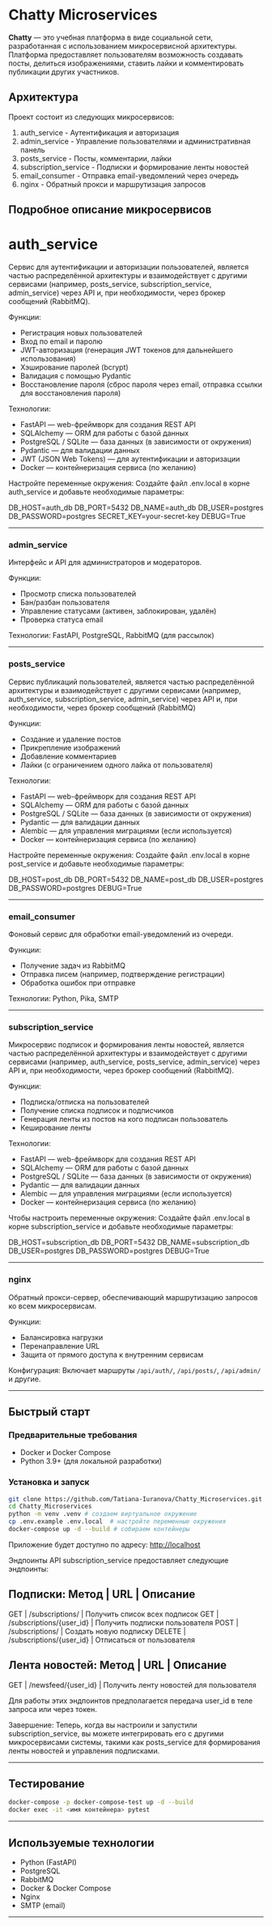 
# Chatty Microservices

**Chatty** — это учебная платформа в виде социальной сети, разработанная с использованием микросервисной архитектуры. 
Платформа предоставляет пользователям возможность создавать посты, делиться изображениями, ставить лайки и комментировать публикации других участников.

## Архитектура

Проект состоит из следующих микросервисов:
1. auth_service - Аутентификация и авторизация 
2. admin_service - Управление пользователями и административная панель 
3. posts_service - Посты, комментарии, лайки
4. subscription_service - Подписки и формирование ленты новостей         
5. email_consumer - Отправка email-уведомлений через очередь       
6. nginx - Обратный прокси и маршрутизация запросов       


##  Подробное описание микросервисов

# **auth_service**
Сервис для аутентификации и авторизации пользователей, является частью распределённой архитектуры и 
взаимодействует с другими сервисами (например, posts_service, subscription_service, admin_service) через API 
и, при необходимости, через брокер сообщений (RabbitMQ).


Функции:
  - Регистрация новых пользователей
  - Вход по email и паролю
  - JWT-авторизация (генерация JWT токенов для дальнейшего использования)
  - Хэширование паролей (bcrypt)
  - Валидация с помощью Pydantic
  - Восстановление пароля (сброс пароля через email, отправка ссылки для восстановления пароля)


Технологии:
- FastAPI — web-фреймворк для создания REST API
- SQLAlchemy — ORM для работы с базой данных
- PostgreSQL / SQLite — база данных (в зависимости от окружения)
- Pydantic — для валидации данных
- JWT (JSON Web Tokens) — для аутентификации и авторизации
- Docker — контейнеризация сервиса (по желанию)

Настройте переменные окружения:
Создайте файл .env.local в корне auth_service и добавьте необходимые параметры:

DB_HOST=auth_db
DB_PORT=5432
DB_NAME=auth_db
DB_USER=postgres
DB_PASSWORD=postgres
SECRET_KEY=your-secret-key
DEBUG=True


---

### **admin_service**
Интерфейс и API для администраторов и модераторов.

Функции:
  - Просмотр списка пользователей
  - Бан/разбан пользователя
  - Управление статусами (активен, заблокирован, удалён)
  - Проверка статуса email

Технологии: FastAPI, PostgreSQL, RabbitMQ (для рассылок)

---

### **posts_service**
Сервис публикаций пользователей, является частью распределённой архитектуры и взаимодействует с другими
сервисами (например, auth_service, subscription_service, admin_service) через API и, при необходимости, через брокер сообщений (RabbitMQ)

Функции:
  - Создание и удаление постов
  - Прикрепление изображений
  - Добавление комментариев
  - Лайки (с ограничением одного лайка от пользователя)

Технологии:
- FastAPI — web-фреймворк для создания REST API
- SQLAlchemy — ORM для работы с базой данных
- PostgreSQL / SQLite — база данных (в зависимости от окружения)
- Pydantic — для валидации данных
- Alembic — для управления миграциями (если используется)
- Docker — контейнеризация сервиса (по желанию)

Настройте переменные окружения:
Создайте файл .env.local в корне post_service и добавьте необходимые параметры:

DB_HOST=post_db
DB_PORT=5432
DB_NAME=post_db
DB_USER=postgres
DB_PASSWORD=postgres
DEBUG=True


---

### **email_consumer**
Фоновый сервис для обработки email-уведомлений из очереди.

Функции:
  - Получение задач из RabbitMQ
  - Отправка писем (например, подтверждение регистрации)
  - Обработка ошибок при отправке

Технологии: Python, Pika, SMTP

---

### **subscription_service**
Микросервис подписок и формирования ленты новостей, 
является частью распределённой архитектуры и взаимодействует с другими сервисами 
(например, auth_service, posts_service, admin_service) через API и, при необходимости, через брокер сообщений (RabbitMQ).



Функции:
  - Подписка/отписка на пользователей
  - Получение списка подписок и подписчиков
  - Генерация ленты из постов на кого подписан пользователь
  - Кеширование ленты

Технологии: 
- FastAPI — web-фреймворк для создания REST API
- SQLAlchemy — ORM для работы с базой данных
- PostgreSQL / SQLite — база данных (в зависимости от окружения)
- Pydantic — для валидации данных
- Alembic — для управления миграциями (если используется)
- Docker — контейнеризация сервиса (по желанию)

Чтобы настроить переменные окружения:
Создайте файл .env.local в корне subscription_service и добавьте необходимые параметры:

DB_HOST=subscription_db
DB_PORT=5432
DB_NAME=subscription_db
DB_USER=postgres
DB_PASSWORD=postgres
DEBUG=True




---

### **nginx**
Обратный прокси-сервер, обеспечивающий маршрутизацию запросов ко всем микросервисам.

Функции:
  - Балансировка нагрузки
  - Перенаправление URL
  - Защита от прямого доступа к внутренним сервисам

Конфигурация:
Включает маршруты `/api/auth/`, `/api/posts/`, `/api/admin/` и другие.

---

## **Быстрый старт**

### Предварительные требования

- Docker и Docker Compose
- Python 3.9+ (для локальной разработки)

### **Установка и запуск**

```bash
git clone https://github.com/Tatiana-Iuranova/Chatty_Microservices.git
cd Chatty_Microservices
python -m venv .venv # создаем виртуальное окружение
cp .env.example .env.local  # настройте переменные окружения
docker-compose up -d --build # собираем контейнеры
``` 

Приложение будет доступно по адресу: [http://localhost](http://localhost)

Эндпоинты API subscription_service предоставляет следующие эндпоинты:

Подписки:
Метод  |  URL                        | Описание
-------------------------------------------------
GET    | /subscriptions/             | Получить список всех подписок
GET    | /subscriptions/{user_id}    | Получить подписки пользователя
POST   | /subscriptions/             | Создать новую подписку
DELETE | /subscriptions/{user_id}    | Отписаться от пользователя

Лента новостей:
Метод  |  URL                        | Описание
-------------------------------------------------
GET    | /newsfeed/{user_id}         | Получить ленту новостей для пользователя

Для работы этих эндпоинтов предполагается передача user_id в теле запроса или через токен.

Завершение:
Теперь, когда вы настроили и запустили subscription_service, вы можете интегрировать его с другими микросервисами системы, такими как posts_service для формирования ленты новостей и управления подписками.

---

## Тестирование

```bash
docker-compose -p docker-compose-test up -d --build
docker exec -it <имя контейнера> pytest
```

---

## **Используемые технологии**

- Python (FastAPI)
- PostgreSQL
- RabbitMQ
- Docker & Docker Compose
- Nginx
- SMTP (email)

---
